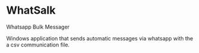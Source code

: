 # WhatSalk
Whatsapp Bulk Messager

Windows application that sends automatic messages via whatsapp with the a csv communication file.
